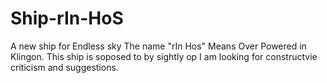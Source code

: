 # Ship-rIn-HoS
A new ship for Endless sky
The name "rIn Hos" Means Over Powered in Klingon. 
This ship is soposed to by sightly op
I am looking for constructvie criticism and suggestions.
